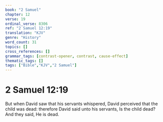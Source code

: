 ```yaml
---
book: "2 Samuel"
chapter: 12
verse: 19
ordinal_verse: 8306
ref: "2 Samuel 12:19"
translation: "KJV"
genre: "History"
word_count: 31
topics: []
cross_references: []
grammar_tags: [contrast-opener, contrast, cause-effect]
thematic_tags: []
tags: ["Bible","KJV","2 Samuel"]
---
```


# 2 Samuel 12:19

But when David saw that his servants whispered, David perceived that the child was dead: therefore David said unto his servants, Is the child dead? And they said, He is dead.
